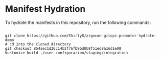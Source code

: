 
# Manifest Hydration

To hydrate the manifests in this repository, run the following commands:

```shell

git clone https://github.com/Shirly8/argocon-gitops-promoter-hydrate-demo
# cd into the cloned directory
git checkout 854aec1d36c14b2f76fb9bd0b8f51ed8a16d1e00
kustomize build ./user-configuration/staging/integration
```